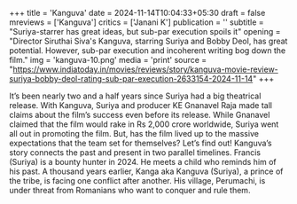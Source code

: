 +++
title = 'Kanguva'
date = 2024-11-14T10:04:33+05:30
draft = false
mreviews = ['Kanguva']
critics = ['Janani K']
publication = ''
subtitle = "Suriya-starrer has great ideas, but sub-par execution spoils it"
opening = "Director Siruthai Siva's Kanguva, starring Suriya and Bobby Deol, has great potential. However, sub-par execution and incoherent writing bog down the film."
img = 'kanguva-10.png'
media = 'print'
source = "https://www.indiatoday.in/movies/reviews/story/kanguva-movie-review-suriya-bobby-deol-rating-sub-par-execution-2633154-2024-11-14"
+++

It’s been nearly two and a half years since Suriya had a big theatrical release. With Kanguva, Suriya and producer KE Gnanavel Raja made tall claims about the film’s success even before its release. While Gnanavel claimed that the film would rake in Rs 2,000 crore worldwide, Suriya went all out in promoting the film. But, has the film lived up to the massive expectations that the team set for themselves? Let’s find out! Kanguva’s story connects the past and present in two parallel timelines. Francis (Suriya) is a bounty hunter in 2024. He meets a child who reminds him of his past. A thousand years earlier, Kanga aka Kanguva (Suriya), a prince of the tribe, is facing one conflict after another. His village, Perumachi, is under threat from Romanians who want to conquer and rule them.
